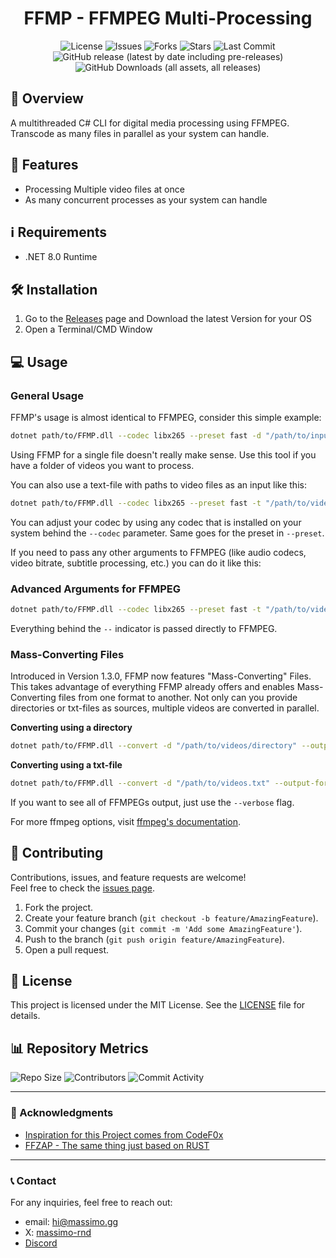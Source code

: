 <div align="center">

# FFMP - FFMPEG Multi-Processing

![License](https://img.shields.io/github/license/massimo-rnd/FFMP)
![Issues](https://img.shields.io/github/issues/massimo-rnd/FFMP)
![Forks](https://img.shields.io/github/forks/massimo-rnd/FFMP)
![Stars](https://img.shields.io/github/stars/massimo-rnd/FFMP)
![Last Commit](https://img.shields.io/github/last-commit/massimo-rnd/FFMP)
![GitHub release (latest by date including pre-releases)](https://img.shields.io/github/v/release/massimo-rnd/FFMP?include_prereleases)
![GitHub Downloads (all assets, all releases)](https://img.shields.io/github/downloads/massimo-rnd/FFMP/total?label=Total%20Users)

</div>

## 🚀 Overview

A multithreaded C# CLI for digital media processing using FFMPEG. Transcode as many files in parallel as your system can handle.

## 🎯 Features

- Processing Multiple video files at once
- As many concurrent processes as your system can handle

## ℹ️ Requirements
- .NET 8.0 Runtime

## 🛠️ Installation

1. Go to the [Releases](https://github.com/massimo-rnd/FFMP/releases/latest) page and Download the latest Version for your OS
2. Open a Terminal/CMD Window

## 💻 Usage

### General Usage

FFMP's usage is almost identical to FFMPEG, consider this simple example:

```bash
dotnet path/to/FFMP.dll --codec libx265 --preset fast -d "/path/to/input/files" --output-pattern "/path/to/output/files/{{name}}_compressed{{ext}}" --threads 2
```
Using FFMP for a single file doesn't really make sense. Use this tool if you have a folder of videos you want to process.

You can also use a text-file with paths to video files as an input like this:

```bash
dotnet path/to/FFMP.dll --codec libx265 --preset fast -t "/path/to/videos.txt" --output-pattern "/path/to/output/files/{{name}}_compressed{{ext}}" --threads 2
```

You can adjust your codec by using any codec that is installed on your system behind the `--codec` parameter. Same goes for the preset in `--preset`.

If you need to pass any other arguments to FFMPEG (like audio codecs, video bitrate, subtitle processing, etc.) you can do it like this:

### Advanced Arguments for FFMPEG

```bash
dotnet path/to/FFMP.dll --codec libx265 --preset fast -t "/path/to/videos.txt" --output-pattern "/path/to/output/files/{{name}}_compressed{{ext}}" --threads 2 -- -crf 22 -pix_fmt yuv420p10le -c:a libopus -b:a 320k -c:s copy
```
Everything behind the `--` indicator is passed directly to FFMPEG.

### Mass-Converting Files

Introduced in Version 1.3.0, FFMP now features "Mass-Converting" Files. This takes advantage of everything FFMP already offers and enables Mass-Converting files from one format to another.
Not only can you provide directories or txt-files as sources, multiple videos are converted in parallel.

**Converting using a directory**

```bash
dotnet path/to/FFMP.dll --convert -d "/path/to/videos/directory" --output-format .mkv
```

**Converting using a txt-file**
```bash
dotnet path/to/FFMP.dll --convert -d "/path/to/videos.txt" --output-format .mkv
```

If you want to see all of FFMPEGs output, just use the `--verbose` flag.

For more ffmpeg options, visit [ffmpeg's documentation](https://ffmpeg.org/ffmpeg.html).

## 🤝 Contributing

Contributions, issues, and feature requests are welcome!  
Feel free to check the [issues page](https://github.com/massimo-rnd/FFMP/issues).

1. Fork the project.
2. Create your feature branch (`git checkout -b feature/AmazingFeature`).
3. Commit your changes (`git commit -m 'Add some AmazingFeature'`).
4. Push to the branch (`git push origin feature/AmazingFeature`).
5. Open a pull request.

## 📜 License

This project is licensed under the MIT License. See the [LICENSE](LICENSE) file for details.

## 📊 Repository Metrics

![Repo Size](https://img.shields.io/github/repo-size/massimo-rnd/FFMP)
![Contributors](https://img.shields.io/github/contributors/massimo-rnd/FFMP)
![Commit Activity](https://img.shields.io/github/commit-activity/m/massimo-rnd/FFMP)

---

### 🌟 Acknowledgments

- [Inspiration for this Project comes from CodeF0x](https://github.com/CodeF0x)
- [FFZAP - The same thing just based on RUST](https://github.com/CodeF0x/ffzap)

---

### 📞 Contact

For any inquiries, feel free to reach out:
- email: [hi@massimo.gg](mailto:hi@massimo.gg)
- X: [massimo-rnd](https://x.com/massimo-rnd)
- [Discord](https://discord.gg/wmC5AA6c)